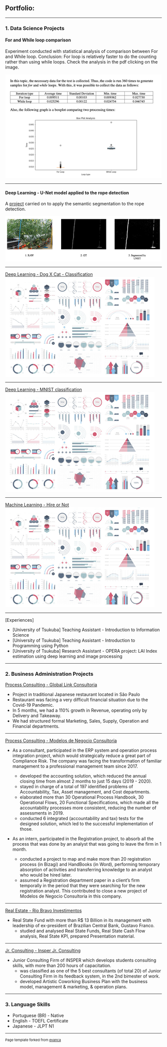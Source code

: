 ## Portfolio:

---

### 1. Data Science Projects 

#### For and While loop comparison
Experiment conducted with statistical analysis of comparison between For and While loop.
Conclusion: For loop is relatively faster to do the counting rather than using while loops.
Check the analysis in the pdf clicking on the image.

<a href="pdf/assignment_2_Sato Mario.pdf" class="image fit"><img src="images/for_while.png" alt=""></a>

---
#### Deep Learning - U-Net model applied to the rope detection
A <a href="https://github.com/mariotsato/unet_rope_detection">project</a> carried on to apply the semantic segmentation to the rope detection.

<a href="https://github.com/mariotsato/unet_rope_detection" class="image fit"><img src="images/unet.png" alt=""></a>

---
[Deep Learning - Dog X Cat - Classification](/pdf/sample_presentation.pdf)
<img src="images/dummy_thumbnail.jpg?raw=true"/>

---
[Deep Learning - MNIST classification](http://example.com/)
<img src="images/dummy_thumbnail.jpg?raw=true"/>

---
[Machine Learning - Hire or Not](http://example.com/)
<img src="images/dummy_thumbnail.jpg?raw=true"/>

---
[Experiences]
- [University of Tsukuba] Teaching Assistant - Introduction to Information Science
- [University of Tsukuba] Teaching Assistant - Introduction to Programming using Python
- [University of Tsukuba] Research Assistant - OPERA project: LAI Index estimation using deep learning and image processing

---
### 2. Business Administration Projects

[Process Consulting - Global Link Consultoria](/sample_page)
- Project in traditional Japanese restaurant located in São Paulo
- Restaurant was facing a very difficult financial situation due to the Covid-19 Pandemic.
- In 5 months, we had a 110% growth in Revenue, operating only by Delivery and Takeaway.
- We had structured formal Marketing, Sales, Supply, Operation and Financial departments.

---
[Process Consulting - Modelos de Negocio Consultoria](/sample_page)
- As a consultant, participated in the ERP system and operation process integration project, which would strategically reduce a great part of Compliance Risk. The company was facing the transformation of familiar management to a professional management team since 2017.
  - developed the accounting solution, which reduced the annual closing time from almost 2 months to just 15 days (2019 - 2020).
  - stayed in charge of a total of 197 identified problems of Accountability, Tax, Asset management, and Cost departments. 
  - elaborated more than 30 Operational Process Handbook, 30 Operational Flows, 20 Functional Specifications, which made all the accountability processes more consistent, reducing the number of assessments in 2019.
  - conducted 6 integrated (accountability and tax) tests for the designed solution, which led to the successful implementation of those.

- As an intern, participated in the Registration project, to absorb all the process that was done by an analyst that was going to leave the firm in 1 month.
  - conducted a project to map and make more than 20 registration process (in Bizagi) and HandBooks (in Word), performing temporary absorption of activities and transferring knowledge to an analyst who would be hired later.
  - assumed a Registration department paper in a client’s firm temporally in the period that they were searching for the new registration analyst. This contributed to close a new project of Modelos de Negocio Consultoria in this company.

---
[Real Estate - Rio Bravo Investimentos](/sample_page)
- Real State Fund with more than R$ 13 Billion in its management with leadership of ex-president of Brazilian Central Bank, Gustavo Franco.
  - studied and analysed Real State Funds, Real State Cash Flow analysis, Real State KPI, prepared Presentation material.

---
[Jr. Consulting - Insper Jr. Consulting](/sample_page)
- Junior Consulting Firm of INSPER which develops students consulting skills, with more than 200 hours of capacitation.
  - was classified as one of the 5 best consultants (of total 20) of Junior Consulting Firm in its feedback system, in the 2nd bimester of work.
  - developed Artistic Coworking Business Plan with the business model, management & marketing, & operation plans.

---
### 3. Language Skills 

- Portuguese (BR) - Native
- English - TOEFL Certificate
- Japanese - JLPT N1



---
<p style="font-size:11px">Page template forked from <a href="https://github.com/evanca/quick-portfolio">evanca</a></p>
<!-- Remove above link if you don't want to attibute -->
